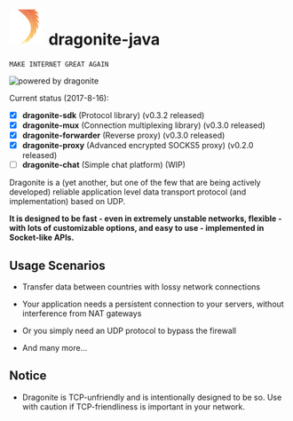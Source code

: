 # ![logo](/assets/Dragonite-64.png) dragonite-java

    MAKE INTERNET GREAT AGAIN

![powered by dragonite](https://img.shields.io/badge/powered%20by-dragonite-yellow.svg)

Current status (2017-8-16):
- [x] **dragonite-sdk** (Protocol library) (v0.3.2 released)
- [x] **dragonite-mux** (Connection multiplexing library) (v0.3.0 released)
- [x] **dragonite-forwarder** (Reverse proxy) (v0.3.0 released)
- [x] **dragonite-proxy** (Advanced encrypted SOCKS5 proxy) (v0.2.0 released)
- [ ] **dragonite-chat** (Simple chat platform) (WIP)

Dragonite is a (yet another, but one of the few that are being actively developed) reliable application level data transport protocol (and implementation) based on UDP.

**It is designed to be fast - even in extremely unstable networks, flexible - with lots of customizable options, and easy to use - implemented in Socket-like APIs.**

## Usage Scenarios

- Transfer data between countries with lossy network connections

- Your application needs a persistent connection to your servers, without interference from NAT gateways

- Or you simply need an UDP protocol to bypass the firewall

- And many more...

## Notice

- Dragonite is TCP-unfriendly and is intentionally designed to be so. Use with caution if TCP-friendliness is important in your network.
